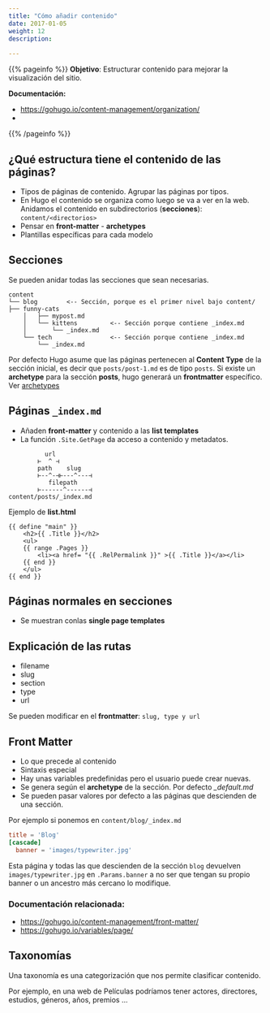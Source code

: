 ```yaml
---
title: "Cómo añadir contenido"
date: 2017-01-05
weight: 12
description: 
  
---
```


{{% pageinfo %}}
**Objetivo**: Estructurar contenido para mejorar la visualización del sitio.

**Documentación:**
* https://gohugo.io/content-management/organization/
* 
{{% /pageinfo %}}


## ¿Qué estructura tiene el contenido de las páginas?
* Tipos de páginas de contenido. Agrupar las páginas por tipos.
* En Hugo el contenido se organiza como luego se va a ver en la web. Anidamos el contenido en subdirectorios (**secciones**): `content/<directorios>`
* Pensar en **front-matter** - **archetypes**
* Plantillas específicas para cada modelo


## Secciones

Se pueden anidar todas las secciones que sean necesarias.

```
content
└── blog        <-- Sección, porque es el primer nivel bajo content/    ├── funny-cats
    │   ├── mypost.md
    │   └── kittens         <-- Sección porque contiene _index.md
    │       └── _index.md
    └── tech                <-- Sección porque contiene _index.md
        └── _index.md

```

Por defecto Hugo asume que las páginas pertenecen al **Content Type** de la sección inicial, es decir que `posts/post-1.md` es de tipo `posts`. Si existe un **archetype** para la  sección **posts**, hugo generará un **frontmatter** específico. Ver [archetypes](https://gohugo.io/content-management/archetypes/)


## Páginas `_index.md`

* Añaden **front-matter** y contenido a las **list templates**
* La función `.Site.GetPage` da acceso a contenido y metadatos.


```
          url
        ⊢  ^ ⊣
        path    slug
        ⊢--^-⊣⊢---^---⊣
           filepath
        ⊢------^------⊣
content/posts/_index.md
```

Ejemplo de **list.html** 

```go-html-template
{{ define "main" }}
    <h2>{{ .Title }}</h2>
    <ul>
    {{ range .Pages }}
        <li><a href=​ "{{ .RelPermalink }}"​ >{{ .Title }}</a></li>
    {{ end }}
    </ul>
{{ end }}
```


## Páginas normales en secciones

* Se muestran conlas **single page templates**

## Explicación de las rutas

* filename
* slug
* section
* type
* url


Se pueden modificar en el **frontmatter**: `slug, type y url`

## Front Matter

* Lo que precede al contenido
* Sintaxis especial
* Hay unas variables predefinidas pero el usuario puede crear nuevas.
* Se genera según el **archetype** de la sección. Por defecto *_default.md*
* Se pueden pasar valores por defecto a las páginas que descienden de una sección.

Por ejemplo si ponemos en `content/blog/_index.md`
```toml 
title = 'Blog'
[cascade]
  banner = 'images/typewriter.jpg'
```
Esta página y todas las que descienden de la sección `blog` devuelven `images/typewriter.jpg` en `.Params.banner` a no ser que tengan su propio banner o un ancestro más cercano lo modifique.


### Documentación relacionada:
* https://gohugo.io/content-management/front-matter/
* https://gohugo.io/variables/page/

## Taxonomías
Una taxonomía es una categorización que nos permite clasificar contenido.

Por ejemplo, en una web de Películas podríamos tener actores, directores, estudios, géneros, años, premios ...